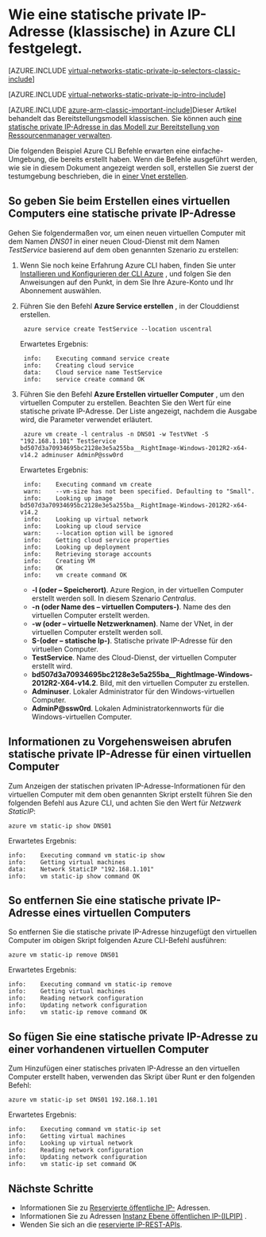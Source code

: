 <properties 
   pageTitle="So legen Sie einer statischen privaten IP-Adresse im klassischen Modus Ausing CLI | Microsoft Azure"
   description="Grundlegendes zu statischen privaten IP-Adressen (DIPs) und wie sie in der klassischen Ansicht mit der CLI verwaltet"
   services="virtual-network"
   documentationCenter="na"
   authors="jimdial"
   manager="carmonm"
   editor="tysonn"
   tags="azure-service-management"
/>
<tags 
   ms.service="virtual-network"
   ms.devlang="na"
   ms.topic="article"
   ms.tgt_pltfrm="na"
   ms.workload="infrastructure-services"
   ms.date="03/15/2016"
   ms.author="jdial" />

# <a name="how-to-set-a-static-private-ip-address-classic-in-azure-cli"></a>Wie eine statische private IP-Adresse (klassische) in Azure CLI festgelegt.

[AZURE.INCLUDE [virtual-networks-static-private-ip-selectors-classic-include](../../includes/virtual-networks-static-private-ip-selectors-classic-include.md)]

[AZURE.INCLUDE [virtual-networks-static-private-ip-intro-include](../../includes/virtual-networks-static-private-ip-intro-include.md)]

[AZURE.INCLUDE [azure-arm-classic-important-include](../../includes/azure-arm-classic-important-include.md)]Dieser Artikel behandelt das Bereitstellungsmodell klassischen. Sie können auch [eine statische private IP-Adresse in das Modell zur Bereitstellung von Ressourcenmanager verwalten](virtual-networks-static-private-ip-arm-cli.md).

Die folgenden Beispiel Azure CLI Befehle erwarten eine einfache-Umgebung, die bereits erstellt haben. Wenn die Befehle ausgeführt werden, wie sie in diesem Dokument angezeigt werden soll, erstellen Sie zuerst der testumgebung beschrieben, die in [einer Vnet erstellen](virtual-networks-create-vnet-classic-cli.md).

## <a name="how-to-specify-a-static-private-ip-address-when-creating-a-vm"></a>So geben Sie beim Erstellen eines virtuellen Computers eine statische private IP-Adresse
Gehen Sie folgendermaßen vor, um einen neuen virtuellen Computer mit dem Namen *DNS01* in einer neuen Cloud-Dienst mit dem Namen *TestService* basierend auf dem oben genannten Szenario zu erstellen:

1. Wenn Sie noch keine Erfahrung Azure CLI haben, finden Sie unter [Installieren und Konfigurieren der CLI Azure](../xplat-cli-install.md) , und folgen Sie den Anweisungen auf den Punkt, in dem Sie Ihre Azure-Konto und Ihr Abonnement auswählen.
1. Führen Sie den Befehl **Azure Service erstellen** , in der Clouddienst erstellen.

        azure service create TestService --location uscentral

    Erwartetes Ergebnis:

        info:    Executing command service create
        info:    Creating cloud service
        data:    Cloud service name TestService
        info:    service create command OK
    
2. Führen Sie den Befehl **Azure Erstellen virtueller Computer** , um den virtuellen Computer zu erstellen. Beachten Sie den Wert für eine statische private IP-Adresse. Der Liste angezeigt, nachdem die Ausgabe wird, die Parameter verwendet erläutert.

        azure vm create -l centralus -n DNS01 -w TestVNet -S "192.168.1.101" TestService bd507d3a70934695bc2128e3e5a255ba__RightImage-Windows-2012R2-x64-v14.2 adminuser AdminP@ssw0rd

    Erwartetes Ergebnis:

        info:    Executing command vm create
        warn:    --vm-size has not been specified. Defaulting to "Small".
        info:    Looking up image bd507d3a70934695bc2128e3e5a255ba__RightImage-Windows-2012R2-x64-v14.2
        info:    Looking up virtual network
        info:    Looking up cloud service
        warn:    --location option will be ignored
        info:    Getting cloud service properties
        info:    Looking up deployment
        info:    Retrieving storage accounts
        info:    Creating VM
        info:    OK
        info:    vm create command OK

    - **-l (oder – Speicherort)**. Azure Region, in der virtuellen Computer erstellt werden soll. In diesem Szenario *Centralus*.
    - **-n (oder Name des – virtuellen Computers-)**. Name des den virtuellen Computer erstellt werden.
    - **-w (oder – virtuelle Netzwerknamen)**. Name der VNet, in der virtuellen Computer erstellt werden soll. 
    - **S-(oder – statische Ip-)**. Statische private IP-Adresse für den virtuellen Computer.
    - **TestService**. Name des Cloud-Dienst, der virtuellen Computer erstellt wird.
    - **bd507d3a70934695bc2128e3e5a255ba__RightImage-Windows-2012R2-X64-v14.2**. Bild, mit den virtuellen Computer zu erstellen.
    - **Adminuser**. Lokaler Administrator für den Windows-virtuellen Computer.
    - **AdminP@ssw0rd**. Lokalen Administratorkennworts für die Windows-virtuellen Computer.

## <a name="how-to-retrieve-static-private-ip-address-information-for-a-vm"></a>Informationen zu Vorgehensweisen abrufen statische private IP-Adresse für einen virtuellen Computer
Zum Anzeigen der statischen privaten IP-Adresse-Informationen für den virtuellen Computer mit dem oben genannten Skript erstellt führen Sie den folgenden Befehl aus Azure CLI, und achten Sie den Wert für *Netzwerk StaticIP*:

    azure vm static-ip show DNS01

Erwartetes Ergebnis:

    info:    Executing command vm static-ip show
    info:    Getting virtual machines
    data:    Network StaticIP "192.168.1.101"
    info:    vm static-ip show command OK

## <a name="how-to-remove-a-static-private-ip-address-from-a-vm"></a>So entfernen Sie eine statische private IP-Adresse eines virtuellen Computers
So entfernen Sie die statische private IP-Adresse hinzugefügt den virtuellen Computer im obigen Skript folgenden Azure CLI-Befehl ausführen:
    
    azure vm static-ip remove DNS01

Erwartetes Ergebnis:

    info:    Executing command vm static-ip remove
    info:    Getting virtual machines
    info:    Reading network configuration
    info:    Updating network configuration
    info:    vm static-ip remove command OK

## <a name="how-to-add-a-static-private-ip-to-an-existing-vm"></a>So fügen Sie eine statische private IP-Adresse zu einer vorhandenen virtuellen Computer
Zum Hinzufügen einer statisches privaten IP-Adresse an den virtuellen Computer erstellt haben, verwenden das Skript über Runt er den folgenden Befehl:

    azure vm static-ip set DNS01 192.168.1.101

Erwartetes Ergebnis:

    info:    Executing command vm static-ip set
    info:    Getting virtual machines
    info:    Looking up virtual network
    info:    Reading network configuration
    info:    Updating network configuration
    info:    vm static-ip set command OK

## <a name="next-steps"></a>Nächste Schritte

- Informationen Sie zu [Reservierte öffentliche IP-](virtual-networks-reserved-public-ip.md) Adressen.
- Informationen Sie zu Adressen [Instanz Ebene öffentlichen IP-(ILPIP)](virtual-networks-instance-level-public-ip.md) .
- Wenden Sie sich an die [reservierte IP-REST-APIs](https://msdn.microsoft.com/library/azure/dn722420.aspx).
